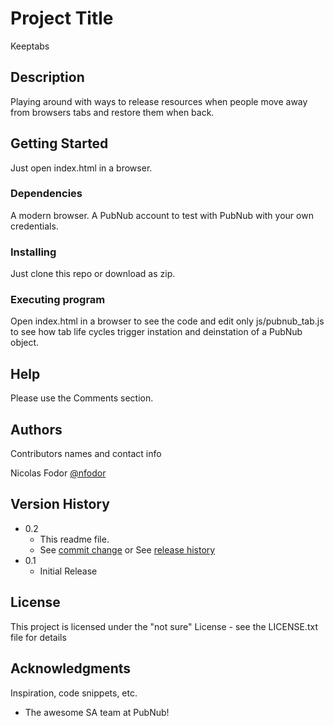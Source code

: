 # Project Title

Keeptabs

## Description

Playing around with ways to release resources when people move away from browsers tabs and restore them when back.

## Getting Started

Just open index.html in a browser.

### Dependencies

A modern browser. A PubNub account to test with PubNub with your own credentials.

### Installing

Just clone this repo or download as zip.

### Executing program

Open index.html in a browser to see the code and edit only js/pubnub_tab.js to see how tab life cycles trigger instation and deinstation of a PubNub object.


## Help

Please use the Comments section.


## Authors

Contributors names and contact info

Nicolas Fodor
[@nfodor](https://twitter.com/nfodor)

## Version History

* 0.2
    * This readme file.
    * See [commit change]() or See [release history]()
* 0.1
    * Initial Release

## License

This project is licensed under the "not sure" License - see the LICENSE.txt file for details

## Acknowledgments

Inspiration, code snippets, etc.
* The awesome SA team at PubNub!
